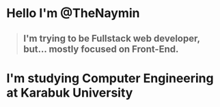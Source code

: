 # Hello I'm **@TheNaymin**
> ## I'm trying to be Fullstack web developer, but... mostly focused on Front-End.


# I'm studying Computer Engineering at **Karabuk University**
<!---
TheNaymin/TheNaymin is a ✨ special ✨ repository because its `README.md` (this file) appears on your GitHub profile.
You can click the Preview link to take a look at your changes.
--->
